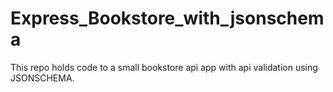 # Express_Bookstore_with_jsonschema
This repo holds code to a small bookstore api app with api validation using JSONSCHEMA.
